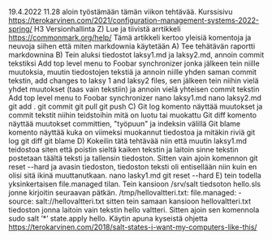 19.4.2022 11.28 aloin työstämään tämän viikon tehtävää. Kurssisivu https://terokarvinen.com/2021/configuration-management-systems-2022-spring/
H3 Versionhallinta
Z) Lue ja tiivistä arrtikkeli https://commonmark.org/help/
   Tämä artikkeli kertoo yleisiä komentoja ja neuvoja siihen että miten markdownia käytetään
A) Tee tehätävän raportti markdownina
B) Tein aluksi tiedostot laksy1.md ja laksy2.md, annoin commit tekstiksi Add top level menu to Foobar synchronizer jonka jälkeen tein niille muutoksia, 
muutin tiedostojen tekstiä ja annoin niille yhden saman commit tekstin, add changes to laksy 1 and laksy2 files,
sen jälkeen tein niihin vielä yhdet muutokset (taas vain tekstiin) ja annoin vielä yhteisen commit tekstin Add top level menu to Foobar synchronizer
nano laksy1.md
nano laksy2.md
git add .
git commit
git pull
git push
C) Git log komento näyttää muutokset ja commit tekstit niihin teidstoihin mitä on luotu tai muokattu
   Git diff komento näyttää muutokset committien, "työpuun" ja indeksin välillä
   Git blame komento näyttää kuka on viimeksi muokannut tiedostoa ja mitäkin riviä
git log
git diff
git blame
D) Kokeilin tätä tehtävää niin että muutin laksy1.md teidostoa siten että poistin sieltä kaiken tekstin ja laitoin sinne tekstin postetaan täältä teksti ja tallensin tiedoston.
Sitten vain ajoin komennon git reset --hard ja avasin tiedoston, tiedoston teksti oli entisellään niin kuin en olisi sitä ikinä muuttanutkaan.
nano lasky1.md
git reset --hard
E) tein todella yksinkertaisen file.managed tilan. Tein kansioon /srv/salt tiedsoton hello.sls jonne kirjoitin seuraavan pätkän. 
/tmp/hellovaltteri.txt:
  file.managed:
    - source: salt://hellovaltteri.txt
sitten tein samaan kansioon hellovaltteri.txt tiedoston jonna laitoin vain tekstin hello valtteri.
Sitten ajoin sen komennola sudo salt ’*’ state.apply hello.
Käytin apuna kyseistä ohjetta https://terokarvinen.com/2018/salt-states-i-want-my-computers-like-this/ 
